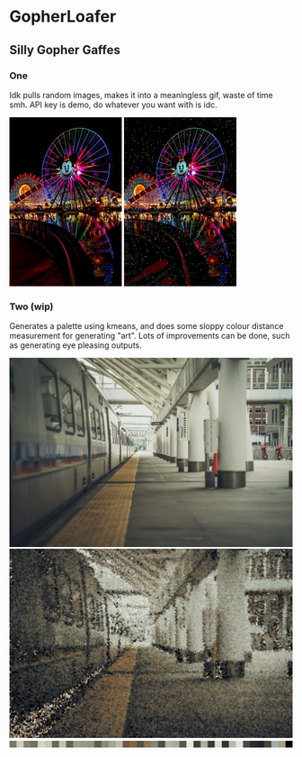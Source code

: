 # GopherLoafer
## Silly Gopher Gaffes
### One 
Idk pulls random images, makes it into a meaningless gif, waste of time smh. API key is demo, do whatever you want with is idc.

![Hail the mouse](https://raw.githubusercontent.com/Hallicopter/GopherLoafer/master/One/output/stolen.jpeg) ![Hail the mouse](https://raw.githubusercontent.com/Hallicopter/GopherLoafer/master/One/output/giffun.gif)

### Two (wip)

Generates a palette using kmeans, and does some sloppy colour distance measurement for generating "art". Lots of improvements can be done, such as generating eye pleasing outputs.


<img src="https://raw.githubusercontent.com/Hallicopter/GopherLoafer/master/Two/output/stolen.jpeg" width="600">
<img src="https://raw.githubusercontent.com/Hallicopter/GopherLoafer/master/Two/output/out.jpeg" width="600">
<br>
<img src="https://raw.githubusercontent.com/Hallicopter/GopherLoafer/master/Two/output/palette.png" width="600">

